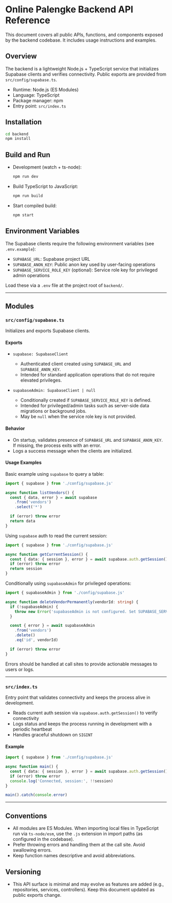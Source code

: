 # Online Palengke Backend API Reference

This document covers all public APIs, functions, and components exposed by the backend codebase. It includes usage instructions and examples.

## Overview

The backend is a lightweight Node.js + TypeScript service that initializes Supabase clients and verifies connectivity. Public exports are provided from `src/config/supabase.ts`.

- Runtime: Node.js (ES Modules)
- Language: TypeScript
- Package manager: npm
- Entry point: `src/index.ts`

## Installation

```bash
cd backend
npm install
```

## Build and Run

- Development (watch + ts-node):
  ```bash
  npm run dev
  ```
- Build TypeScript to JavaScript:
  ```bash
  npm run build
  ```
- Start compiled build:
  ```bash
  npm start
  ```

## Environment Variables

The Supabase clients require the following environment variables (see `.env.example`):

- `SUPABASE_URL`: Supabase project URL
- `SUPABASE_ANON_KEY`: Public anon key used by user-facing operations
- `SUPABASE_SERVICE_ROLE_KEY` (optional): Service role key for privileged admin operations

Load these via a `.env` file at the project root of `backend/`.

---

## Modules

### `src/config/supabase.ts`

Initializes and exports Supabase clients.

#### Exports

- `supabase: SupabaseClient`
  - Authenticated client created using `SUPABASE_URL` and `SUPABASE_ANON_KEY`.
  - Intended for standard application operations that do not require elevated privileges.

- `supabaseAdmin: SupabaseClient | null`
  - Conditionally created if `SUPABASE_SERVICE_ROLE_KEY` is defined.
  - Intended for privileged/admin tasks such as server-side data migrations or background jobs.
  - May be `null` when the service role key is not provided.

#### Behavior

- On startup, validates presence of `SUPABASE_URL` and `SUPABASE_ANON_KEY`. If missing, the process exits with an error.
- Logs a success message when the clients are initialized.

#### Usage Examples

Basic example using `supabase` to query a table:

```ts
import { supabase } from './config/supabase.js'

async function listVendors() {
  const { data, error } = await supabase
    .from('vendors')
    .select('*')

  if (error) throw error
  return data
}
```

Using `supabase` auth to read the current session:

```ts
import { supabase } from './config/supabase.js'

async function getCurrentSession() {
  const { data: { session }, error } = await supabase.auth.getSession()
  if (error) throw error
  return session
}
```

Conditionally using `supabaseAdmin` for privileged operations:

```ts
import { supabaseAdmin } from './config/supabase.js'

async function deleteVendorPermanently(vendorId: string) {
  if (!supabaseAdmin) {
    throw new Error('supabaseAdmin is not configured. Set SUPABASE_SERVICE_ROLE_KEY.')
  }

  const { error } = await supabaseAdmin
    .from('vendors')
    .delete()
    .eq('id', vendorId)

  if (error) throw error
}
```

Errors should be handled at call sites to provide actionable messages to users or logs.

---

### `src/index.ts`

Entry point that validates connectivity and keeps the process alive in development.

- Reads current auth session via `supabase.auth.getSession()` to verify connectivity
- Logs status and keeps the process running in development with a periodic heartbeat
- Handles graceful shutdown on `SIGINT`

#### Example

```ts
import { supabase } from './config/supabase.js'

async function main() {
  const { data: { session }, error } = await supabase.auth.getSession()
  if (error) throw error
  console.log('Connected, session:', !!session)
}

main().catch(console.error)
```

---

## Conventions

- All modules are ES Modules. When importing local files in TypeScript run via `ts-node/esm`, use the `.js` extension in import paths (as configured in the codebase).
- Prefer throwing errors and handling them at the call site. Avoid swallowing errors.
- Keep function names descriptive and avoid abbreviations.

## Versioning

- This API surface is minimal and may evolve as features are added (e.g., repositories, services, controllers). Keep this document updated as public exports change.